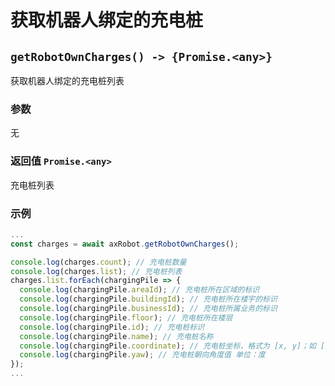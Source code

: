 # 获取机器人绑定的充电桩

## `getRobotOwnCharges() -> {Promise.<any>}`

获取机器人绑定的充电桩列表

### 参数

无

### 返回值 `Promise.<any>`

充电桩列表

### 示例

```typescript
...
const charges = await axRobot.getRobotOwnCharges();

console.log(charges.count); // 充电桩数量
console.log(charges.list); // 充电桩列表
charges.list.forEach(chargingPile => {
  console.log(chargingPile.areaId); // 充电桩所在区域的标识
  console.log(chargingPile.buildingId); // 充电桩所在楼宇的标识
  console.log(chargingPile.businessId); // 充电桩所属业务的标识
  console.log(chargingPile.floor); // 充电桩所在楼层
  console.log(chargingPile.id); // 充电桩标识
  console.log(chargingPile.name); // 充电桩名称
  console.log(chargingPile.coordinate); // 充电桩坐标，格式为 [x, y]；如 [13.411045089526397,-6.95027412476179]
  console.log(chargingPile.yaw); // 充电桩朝向角度值 单位：度
});
...
```

